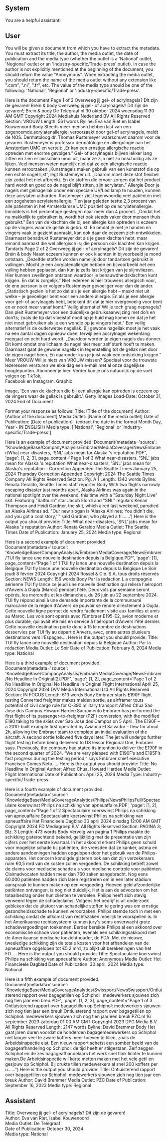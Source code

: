 ## System

You are a helpful assistant!

## User


You will be given a document from which you have to extract the metadata. You must extract its title, the author, the media outlet, the date of publication and the media type (whether the outlet is a 'National' outlet, 'Negional' outlet or an 'Industry-specific/Trade-press' outlet). 
In case the author is not explicitly mentioned at the beginning of the document, you should return the value "Anonymous".
When extracting the media outlet, you should return the name of the media outlet without any extension like ".com", ".nl", ".fr", etc.
The value of the media type should be one of the following: 'National', 'Regional' or 'Industry-specific/Trade-press'.
                           
Here is the document:Page 1 of 2
Overweeg jij gel- of acrylnagels? Dit zijn de gevaren! Brein & body
Overweeg jij gel- of acrylnagels? Dit zijn de gevaren!; Brein & body
De Telegraaf.nl
30 oktober 2024 woensdag 11:30 AM GMT
Copyright 2024 Mediahuis Nederland BV All Rights Reserved
Section: VROUW
Length: 561 words
Byline: Eva van Riet en Isabel Kouwenoord
Body
Steeds meer mensen hebben last van een zogenoemde.acrylatenallergie, veroorzaakt door gel-of acrylnagels, 
meldt de NOS. Dermatoloog dr. Thomas Rustemeyer waarschuwt daarom voor de gevaren. Rustemeyer is 
professor dermatologie en allergologie aan het Amsterdam UMC en vertelt: „Er kan een ernstige allergische 
reactie optreden met enorme gevolgen.”
Gel- of acrylnagels blijven lekker lang zitten en zien er misschien mooi uit, maar ze zijn niet zo onschuldig als ze 
lijken. Veel mensen weten namelijk niet dat ze een allergische reactie kunnen veroorzaken.„Kunstnagels maken 
gebruik van een kunststof die op een echte nagel lijkt”, legt Rustemeyer uit. „Daarom moet deze stof flexibel zijn 
zodat het niet afbreekt. En de stoffen die ervoor zorgen dat het product hard wordt en goed op de nagel blijft zitten, 
zijn acrylaten.”
Allergie
Door je nagels met gelnagellak onder een speciale UV/Led lamp te houden, kunnen deze acrylaten uitharden. 
Rustemeyer ziet tegenwoordig veel patiënten met een zogeheten acrylatenallergie. Tien jaar geleden testte 2,3 
procent van alle patiënten in het Amsterdamse UMC positief op de acrylatenallergie. Inmiddels is het percentage 
gestegen naar meer dan 4 procent. „Omdat het nu makkelijk te gebruiken is, wordt het ook steeds vaker door 
mensen thuis gebruikt.”
Een van de klachten die bij een allergie kan optreden is eczeem op de vingers waar de gellak is gebruikt. En 
omdat je met je handen en vingers vaak je gezicht aanraakt, kan ook daar de eczeem zich ontwikkelen. Daarnaast 
benadrukt Rustemeyer dat als je geen klachten hebt, maar iemand aanraakt die wél allergisch is; die persoon ook 
klachten kan krijgen.
Tandarts
Page 2 of 2
Overweeg jij gel- of acrylnagels? Dit zijn de gevaren! Brein & body
Naast eczeem kunnen er ook klachten in bijvoorbeeld je mond ontstaan. „Dezelfde stoffen worden namelijk door 
tandartsen gebruikt in vullingen. Mocht je een acrylatenallergie hebben en bijvoorbeeld net een vulling hebben 
geplaatst, dan kun je zelfs last krijgen van je slijmvliezen. Hier kunnen zwellingen ontstaan waardoor je 
benauwdheidsklachten kunt krijgen. En dat is zorgelijk.”
Niet iedereen is hier trouwens allergisch voor, de ene persoon is er volgens Rustemeyer gevoeliger voor dan de 
ander. „Statistisch gezien is het zo dat als je een allergie hebt – maakt niet uit welke – je gevoeliger bent voor een 
andere allergie. En als je een allergie voor gel- of acrylnagels hebt, betekent dit dat je hier overgevoelig voor bent 
en er nooit meer vanaf komt.”
Veilig alternatief
Wil je toch graag nepnagels? Dan pleit Rustemeyer voor een duidelijke gebruiksaanwijzing met do’s en don’ts; 
zoals de tip dat vloeistof nooit op je huid mag komen en dat je het niet moet gebruiken als je een wondje op je 
vingers hebt.”
Een veilig alternatief is de ouderwetse nagellak. Bij gewone nagellak moet je het vaak na een aantal dagen 
opnieuw doen, terwijl een accrylnagel wekenlang meegaat en echt hard wordt. „Daardoor worden je eigen nagels 
dus dunner. Dit komt omdat ons lichaam de nagel niet meer zelf sterk hoeft te maken. Daarnaast gaat de gewone 
nagellak in tegenstelling tot de gellak niet door de eigen nagel heen. En daaronder kun je juist vaak een ontsteking 
krijgen.”
Meer VROUW
Wil je niets van VROUW missen? Speciaal voor de trouwste lezeressen versturen we elke dag een e-mail met al 
onze dagelijkse hoogtepunten. Abonneer je  hier. Verder kun je ons natuurlijk op de voet volgen op   TikTok,   
Facebook en   Instagram.
Graphic
 
Image, ’Een van de klachten die bij een allergie kan optreden is eczeem op de vingers waar de gellak is gebruikt.’, 
Getty Images
Load-Date: October 31, 2024
End of Document

Format your response as follows:
Title: [Title of the document]
Author: [Author of the document]
Media Outlet: [Name of the media outlet]
Date of Publication: [Date of publication]- (extract the date in the format Month Day, Year - IN ENGLISH)
Media type: ['National', 'Regional' or 'Industry-specific/Trade-press']

Here is an example of document provided: Document(metadata='source': "KnowledgeBase/CompanyAnalysis/Embraer/MediaCoverage/NewsEmbraer/What near-disasters, 'SNL' jabs mean for Alaska 's reputation.PDF", 'page': [1, 2, 3], page_content='Page 1 of 3
What near-disasters, 'SNL' jabs mean for Alaska 's reputation
What near-disasters, 'SNL' jabs mean for Alaska's reputation - Correction 
Appended
The Seattle Times
January 25, 2024 Thursday
 Correction Appended
Copyright 2024 The Seattle Times Company All Rights Reserved
Section: Pg. A 1
Length: 1340 words
Byline: Renata Geraldo, Seattle Times staff reporter
Body
With two flights narrowly escaping disaster just months apart, Alaska Airlines was again in the national spotlight 
over the weekend, this time with a "Saturday Night Live" skit.
Featuring "Saltburn" star Jacob Elordi and "SNL" regulars Kenan Thompson and Heidi Gardner, the skit, which 
aired last weekend, parodied an Alaska Airlines ad. "Our new slogan is 'Alaska Airlines: You didn't die, and you got 
a cool story,' " said Gardner, who played a fli......')
Here is the output you should provide:
Title: What near-disasters, 'SNL' jabs mean for Alaska 's reputation
Author: Renata Geraldo
Media Outlet: The Seattle Times
Date of Publication: January 25, 2024
Media type: Regional

Here is a second example of document provided: Document(metadata='source': 'KnowledgeBase/CompanyAnalysis/Embraer/MediaCoverage/NewsEmbraer/TUI fly lance une nouvelle destination depuis la Belgique.PDF', 'page': [1], page_content="Page 1 of 1
TUI fly lance une nouvelle destination depuis la Belgique
TUI fly lance une nouvelle destination depuis la Belgique
Le Soir
jeudi 8 février 2024
Copyright 2024 Rossel & Cie. S.A. tous droits réservés
Section: NEWS
Length: 156 words
Body
 Par la rédaction
 L a compagnie aérienne TUI fly lance ce jeudi une nouvelle destination qui reliera l'aéroport d'Anvers à Oujda 
(Maroc) pendant l'été. Deux vols par semaine seront opérés, les mercredis et les dimanches, du 26 juin au 22 
septembre 2024.
 TUI fly répond ainsi à une demande importante de la communauté marocaine de la région d'Anvers de pouvoir se 
rendre directement à Oujda. Cette nouvelle ligne permet de rendre facilement visite aux familles et amis au Maroc. 
Les vols sont opérés avec l'Embraer E195-E2, avion moderne et plus durable, qui avait été mis en service à 
l'aéroport d'Anvers l'été dernier.
 Cette nouvelle destination porte donc à 15 le nombre de destinations desservies par TUI fly au départ d'Anvers, 
avec, entre autres plusieurs destinations vers l'Espagne....
Here is the output you should provide:
Title: TUI fly lance une nouvelle destination depuis la Belgique
Author: Par la rédaction
Media Outlet: Le Soir
Date of Publication: February 8, 2024
Media type: National

Here is a third example of document provided: Document(metadata='source': 'KnowledgeBase/CompanyAnalysis/Embraer/MediaCoverage/NewsEmbraer/No Headline In Original(2).PDF', 'page': [1, 2], page_content='Page 1 of 2
No Headline In Original
No Headline In Original
Flight International
April 25, 2024
Copyright 2024 DVV Media International Ltd All Rights Reserved
Section: IN FOCUS
Length: 613 words
Body
Embraer starts E190F flight testing
Converted freighter makes maiden sortie, as airframer touts potential of civil cargo role for C-390 military transport
Alfred Chua Sao Jose dos Campos
Howard Hardee Sacramento
Embraer has performed the first flight of its passenger-to-freighter (P2F) conversion, with the modified E190 taking 
to the skies over Sao Jose dos Campos on 5 April.
The E190F – a 2010-built example first operated by Avianca El Salvador – flew for about 2h, allowing the Embraer 
team to complete an ­initial evaluation of the aircraft. A second sortie followed five days later.
The jet will undergo further flight testing ­before being delivered to US lessor Regional One, ­Embraer says.
Previously, the company had stated its intention to deliver the E190F in the second quarter of 2024.
“We are very pleased with E190F’s and E195F’s fast progress during the testing period,” says Embraer chief 
­executive Francisco Gomes Neto.....
Here is the output you should provide:
Title: No Headline In Original
Author: Alfred Chua, Howard Hardee
Media Outlet: Flight International
Date of Publication: April 25, 2024
Media Type: Industry-specific/Trade-press

Here is a fourth example of document provided: Document(metadata='source': 'KnowledgeBase/MediaCoverageAnalytics/Philips/NewsPhilipsFull/Spectaculaire koerswinst Philips na schikking van apneuaffaire.PDF', 'page': [1, 2], page_content="Page 1 of 2
Spectaculaire koerswinst Philips na schikking van apneuaffaire
Spectaculaire koerswinst Philips na schikking van apneuaffaire
Het Financieele Dagblad
30 april 2024 dinsdag 12:00 AM GMT
Copyright 2024 FD Mediagroep B.V. All Rights Reserved
Section: PAGINA 3; Blz. 3
Length: 473 words
Body
Vervolg van pagina 1
Philips maakte de schikking gisterochtend bekend, gelijktijdig met de presentatie van zijn cijfers over het eerste 
kwartaal. In het akkoord erkent Philips geen schuld voor mogelijke schade bij patiënten, die vreesden dat ze 
kanker, astma en andere aandoeningen hadden opgelopen door het gebruik van de Philips-apparaten. Het 
concern kondigde gisteren ook aan dat zijn verzekeraars ruim €0,5 mrd van de kosten zullen vergoeden.
De schikking betreft zowel de claims voor medische schade als voor medische controle voor patiënten. 
Claimadvocaten hadden meer dan 760 zaken aangebracht. Nog eens 60.000 patiënten hadden zich laten 
registreren om in een later stadium aanspraak te kunnen maken op een vergoeding. Hoeveel geld afzonderlijke 
patiënten ontvangen, is nog niet duidelijk. Het is aan de advocaten om het totaalbedrag onder hun cliënten te 
verdelen. Philips heeft zich stevig verweerd tegen de schadeclaims. Volgens het bedrijf is uit onderzoek gebleken 
dat de uitstoot van schadelijke stoffen te gering was om ernstige gezondheidsschade te kunnen veroorzaken. 
Philips stemde toch in met een schikking omdat de uitkomst van rechtszaken moeilijk te voorspellen is. In het 
Amerikaanse rechtssysteem kunnen jury's soms onverwacht grote schadevergoedingen toekennen. Eerder 
bereikte Philips al een akkoord over economische schade voor patiënten, evenals een schikkingsakkoord met de 
Amerikaanse medische toezichthouder, de FDA. Met de nieuwe, tweeledige schikking zijn de totale kosten voor het 
afhandelen van de apneuaffaire opgelopen tot €5,2 mrd, zo blijkt uit berekeningen van het FD.....
Here is the output you should provide:
Title: Spectaculaire koerswinst Philips na schikking van apneuaffaire
Author: Anonymous
Media Outlet: Het Financieele Dagblad
Date of Publication: 30 april, 2024
Media type: National

Here is a fifth example of document provided: Document(metadata='source': 'KnowledgeBase/MediaCoverageAnalytics/Swissport/NewsSwissport/Ontluisterend rapport over bagagetillen op Schiphol_ medewerkers sjouwen zich nog tien jaar een breu.PDF', 'page': [1, 2, 3], page_content="Page 1 of 3
Ontluisterend rapport over bagagetillen op Schiphol: medewerkers sjouwen zich nog tien jaar een breuk
Ontluisterend rapport over bagagetillen op Schiphol: medewerkers sjouwen 
zich nog tien jaar een breuk
PZC.nl
16 september 2023 zaterdag 01:00 AM GMT
Copyright 2023 DPG Media B.V. All Rights Reserved
Length: 2147 words
Byline: David Bremmer
Body
Het gaat jaren duren voordat de honderden bagagemedewerkers op Schiphol niet langer  veel te zware koffers 
meer hoeven te tillen, zoals de Arbeidsinspectie eist. Een nieuw rapport schetst een somber beeld van de 
bagageafhandeling op Schiphol: de tijd heeft er stilgestaan. Zelf zeggen Schiphol en de zes bagageafhandelaars 
het werk snel flink lichter te kunnen maken.De Arbeidsinspectie wil korte metten maken met het vele getil en 
gesjouw op Schiphol. Bij drukte tillen medewerkers al snel 200 koffers per u......")
Here is the output you should provide:
Title: Ontluisterend rapport over bagagetillen op Schiphol: medewerkers sjouwen zich nog tien jaar een breuk
Author: David Bremmer
Media Outlet: PZC
Date of Publication: September 16, 2023
Media type: Regional


## Assistant

Title: Overweeg jij gel- of acrylnagels? Dit zijn de gevaren!  
Author: Eva van Riet, Isabel Kouwenoord  
Media Outlet: De Telegraaf  
Date of Publication: October 30, 2024  
Media type: National

